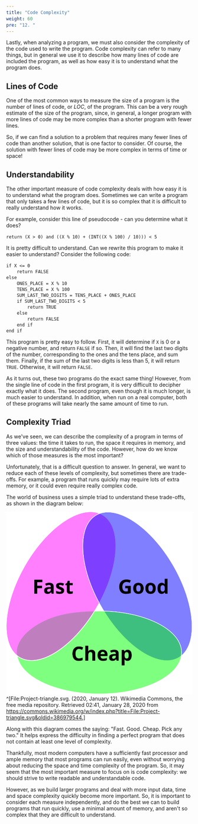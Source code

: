 ```yaml
---
title: "Code Complexity"
weight: 60
pre: "12. "
---
```

Lastly, when analyzing a program, we must also consider the complexity of the code used to write the program. Code complexity can refer to many things, but in general we use it to describe how many lines of code are included the program, as well as how easy it is to understand what the program does.

## Lines of Code

One of the most common ways to measure the size of a program is the number of lines of code, or _LOC_, of the program. This can be a very rough estimate of the size of the program, since, in general, a longer program with more lines of code may be more complex than a shorter program with fewer lines.

So, if we can find a solution to a problem that requires many fewer lines of code than another solution, that is one factor to consider. Of course, the solution with fewer lines of code may be more complex in terms of time or space!

## Understandability

The other important measure of code complexity deals with how easy it is to understand what the program does. Sometimes we can write a program that only takes a few lines of code, but it is so complex that it is difficult to really understand how it works. 

For example, consider this line of pseudocode - can you determine what it does?

```
return (X > 0) and ((X % 10) + (INT((X % 100) / 10))) < 5
```

It is pretty difficult to understand. Can we rewrite this program to make it easier to understand? Consider the following code:

```
if X <= 0
    return FALSE
else
    ONES_PLACE = X % 10
    TENS_PLACE = X % 100
    SUM_LAST_TWO_DIGITS = TENS_PLACE + ONES_PLACE
    if SUM_LAST_TWO_DIGITS < 5
        return TRUE
    else
        return FALSE
    end if
end if
```

This program is pretty easy to follow. First, it will determine if `X` is 0 or a negative number, and return `FALSE` if so. Then, it will find the last two digits of the number, corresponding to the ones and the tens place, and sum them. Finally, if the sum of the last two digits is less than $5$, it will return `TRUE`. Otherwise, it will return `FALSE`. 

As it turns out, these two programs do the exact same thing! However, from the single line of code in the first program, it is very difficult to decipher exactly what it does. The second program, even though it is much longer, is much easier to understand. In addition, when run on a real computer, both of these programs will take nearly the same amount of time to run.

## Complexity Triad

As we've seen, we can describe the complexity of a program in terms of three values: the time it takes to run, the space it requires in memory, and the size and understandability of the code. However, how do we know which of those measures is the most important?

Unfortunately, that is a difficult question to answer. In general, we want to reduce each of these levels of complexity, but sometimes there are trade-offs. For example, a program that runs quickly may require lots of extra memory, or it could even require really complex code.

The world of business uses a simple triad to understand these trade-offs, as shown in the diagram below:

![Business Triad Diagram](../../images/3/3.13.triad_wiki.svg)^[File:Project-triangle.svg. (2020, January 12). Wikimedia Commons, the free media repository. Retrieved 02:41, January 28, 2020 from https://commons.wikimedia.org/w/index.php?title=File:Project-triangle.svg&oldid=386979544.]

Along with this diagram comes the saying: "Fast. Good. Cheap. Pick any two." It helps express the difficulty in finding a perfect program that does not contain at least one level of complexity. 

Thankfully, most modern computers have a sufficiently fast processor and ample memory that most programs can run easily, even without worrying about reducing the space and time complexity of the program. So, it may seem that the most important measure to focus on is code complexity: we should strive to write readable and understandable code.

However, as we build larger programs and deal with more input data, time and space complexity quickly become more important. So, it is important to consider each measure independently, and do the best we can to build programs that run quickly, use a minimal amount of memory, and aren't so complex that they are difficult to understand. 
